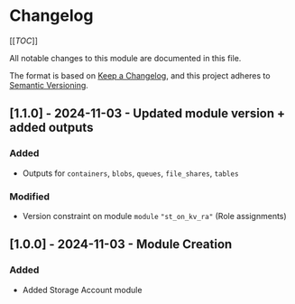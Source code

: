 # Changelog
<!-- markdownlint-disable MD024 -->

[[_TOC_]]

All notable changes to this module are documented in this file.

The format is based on [Keep a Changelog](https://keepachangelog.com/en/1.0.0/),
and this project adheres to [Semantic Versioning](https://semver.org/spec/v2.0.0.html).

<!-- ## [Unreleased]
### Added
### Changed
### Removed -->

## [1.1.0] - 2024-11-03 - Updated module version + added outputs

### Added

- Outputs for `containers`, `blobs`, `queues`, `file_shares`, `tables`

### Modified

- Version constraint on module `module` `"st_on_kv_ra"` (Role assignments)

## [1.0.0] - 2024-11-03 - Module Creation

### Added

- Added Storage Account module
